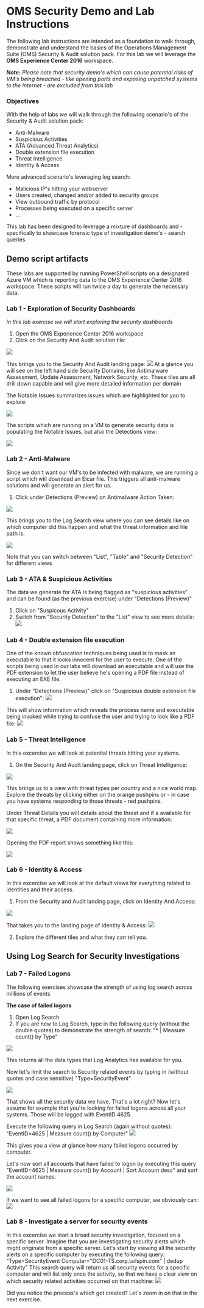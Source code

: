 # OMS Security Demo and Lab Instructions

The following lab instructions are intended as a foundation to walk through, demonstrate and understand the basics of the Operations Management Suite (OMS) Security & Audit solution pack.
For this lab we will leverage the **OMS Experience Center 2016** workspace.

***Note:***
*Please note that security demo's which can cause potential risks of VM's being breached - like opening ports and exposing unpatched systems to the Internet - are excluded from this lab*

### Objectives
With the help of labs we will walk through the following scenario's of the Security & Audit solution pack:
* Anti-Malware
* Suspicious Activities
* ATA (Advanced Threat Analytics)
* Double extension file execution
* Threat Intelligence
* Identity & Access

More advanced scenario's leveraging log search:
* Malicious IP's hitting your webserver
* Users created, changed and/or added to security groups
* View outbound traffic by protocol
* Processes being executed on a specific server
* ...


This lab has been designed to leverage a mixture of dashboards and - specifically to showcase forensic type of investigation demo's - search queries.

## Demo script artifacts
These labs are supported by running PowerShell scripts on a designated Azure VM which is reporting data to the OMS Experience Center 2016 workspace. These scripts will run twice a day to generate the necessary data.

### Lab 1 - Exploration of Security Dashboards
*In this lab exercise we will start exploring the security dashboards*

1. Open the OMS Experience Center 2016 workspace
2. Click on the Security And Audit solution tile:
 



 ![](pictures/SecurityAndAuditTile.png)
 
 
This brings you to the Security And Audit landing page:
 ![](pictures/SecurityAndAuditLandingPage.png)
At a glance you will see on the left hand side Security Domains, like Antimalware Assessment, Update Assessment, Network Security, etc. These tiles are all drill down capable and will give more detailed information per domain

The Notable Issues summarizes issues which are highlighted for you to explore:
 

![](pictures/NotableIssues.png)


The scripts which are running on a VM to generate security data is populating the Notable Issues, but also the Detections view:
 

![](pictures/DectectionsView.png)

### Lab 2 - Anti-Malware
Since we don't want our VM's to be infected with malware, we are running a script which will download an Eicar file. This triggers all anti-malware solutions and will generate an alert for us.
1. Click under Detections (Preview) on Antimalware Action Taken:
 
![](pictures/AntiMalwareActionTaken.png)

This brings you to the Log Search view where you can see details like on which computer did this happen and what the threat information and file path is:

![](pictures/AntiMalwareLogSearch.png)

Note that you can switch between "List", "Table" and "Security Detection" for different views

### Lab 3 - ATA & Suspicious Activities
The data we generate for ATA is being flagged as "suspicious activities" and can be found (as the previous exercise) under "Detections (Preview)"
1. Click on "Suspicous Activity"
2. Switch from "Security Detection" to the "List" view to see more details:
![](pictures/SuspicousActivities.png)

### Lab 4 - Double extension file execution
One of the known obfuscation techniques being used is to mask an executable to that it looks innocent for the user to execute.
One of the scripts being used in our labs will download an executable and will use the PDF extension to let the user believe he's opening a PDF file instead of executing an EXE file.
1. Under "Detections (Preview)" click on "Suspicious double extension file execution":
![](pictures/SuspicousFileExecution.png)

This will show information which reveals the process name and executable being invoked while trying to confuse the user and trying to look like a PDF file:
![](pictures/SuspicousFileExecution2.png)

### Lab 5 - Threat Intelligence
In this excercise we will look at potential threats hitting your systems.
1. On the Security And Audit landing page, click on Threat Intelligence:
 
![](pictures/ThreatIntelligenceTile.png)

This brings us to a view with threat types per country and a nice world map.
Explore the threats by clicking either on the orange pushpins or - in case you have systems responding to those threats - red pushpins.

Under Threat Details you will details about the threat and if a available for that specific threat, a PDF document containing more information:

![](pictures/ThreatIntelligenceDetails.png)

Opening the PDF report shows something like this:

![](pictures/ThreatPDFreport.png)

### Lab 6 - Identity & Access
In this excercise we will look at the default views for everything related to identities and their access.
1. From the Security and Audit landing page, click on Identity And Access:
 
![](pictures/IdentityAccessTile.png)

That takes you to the landing page of Identity & Access:
![](pictures/IdentityAccessLandingPage.png)

2. Explore the different tiles and what they can tell you.

## Using Log Search for Security Investigations
### Lab 7 - Failed Logons
The following exercises showcase the strength of using log search across millions of events

**The case of failed logons**
1. Open Log Search
2. If you are new to Log Search, type in the following query (without the double quotes) to demonstrate the strength of search:
"* | Measure count() by Type"

![](pictures/LogSearchAll.png)

This returns all the data types that Log Analytics has available for you.

Now let's limit the search to Security related events by typing in (without quotes and case sensitive) "Type=SecurityEvent"

![](pictures/LogSearchSecurityEvents.png)

That shows all the security data we have. That's a lot right?
Now let's assume for example that you're looking for failed logons across all your systems.
Those will be logged with EventID 4625.

Execute the following query in Log Search (again without quotes): "EventID=4625 | Measure count() by Computer"
![](pictures/LogSearch4625byComputer.png)

This gives you a view at glance how many failed logons occurred by computer.

Let's now sort all accounts that have failed to logon by executing this query "EventID=4625 | Measure count() by Account | Sort Account desc" and sort the account names:

![](pictures/FailedLogonByAccount.png)

If we want to see all failed logons for a specific computer, we obviously can:
![](pictures/FailedLogonByComputer.png)

### Lab 8 - Investigate a server for security events
In this excercise we start a broad security investigation, focused on a specific server.
Imagine that you are investigating security alerts which might originate from a specific server.
Let's start by viewing all the security alerts on a specific computer by executing the following query:
"Type=SecurityEvent Computer="DC01-TS.corp.tailspin.com" | dedup Activity"
This search query will return us all security events for a specific computer and will list only once the activity, so that we have a clear view on which security related activities occurred on that machine:
![](pictures/SecurityEventSpecificComputer.png)

Did you notice the process's which got created?
Let's zoom in on that in the next exercise.
